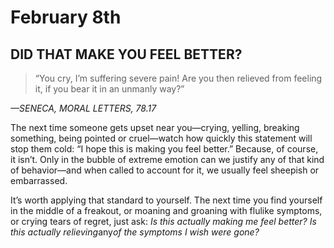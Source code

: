# February 8th
## DID THAT MAKE YOU FEEL BETTER?

> “You cry, I’m suffering severe pain! Are you then relieved from feeling it, if you bear it in an unmanly way?”

*—SENECA, MORAL LETTERS, 78.17*

The next time someone gets upset near you—crying, yelling, breaking something, being pointed or cruel—watch how quickly this statement will stop them cold: “I hope this is making you feel better.” Because, of course, it isn’t. Only in the bubble of extreme emotion can we justify any of that kind of behavior—and when called to account for it, we usually feel sheepish or embarrassed.

It’s worth applying that standard to yourself. The next time you find yourself in the middle of a freakout, or moaning and groaning with flulike symptoms, or crying tears of regret, just ask: *Is this actually making me feel better? Is this actually relieving*any*of the symptoms I wish were gone?*

